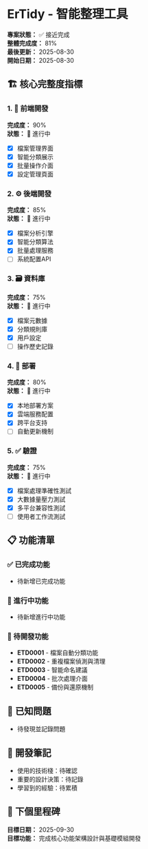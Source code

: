 # ErTidy - 智能整理工具

**專案狀態：** ✅ 接近完成  
**整體完成度：** 81%  
**最後更新：** 2025-08-30  
**開始日期：** 2025-08-30  

## 🏗️ 核心完整度指標

### 1. 🎨 前端開發
**完成度：** 90%  
**狀態：** 🚧 進行中  
- [x] 檔案管理界面
- [x] 智能分類展示
- [x] 批量操作介面
- [x] 設定管理頁面

### 2. ⚙️ 後端開發  
**完成度：** 85%  
**狀態：** 🚧 進行中  
- [x] 檔案分析引擎
- [x] 智能分類算法
- [x] 批量處理服務
- [ ] 系統配置API

### 3. 🗃️ 資料庫
**完成度：** 75%  
**狀態：** 🚧 進行中  
- [x] 檔案元數據
- [x] 分類規則庫
- [x] 用戶設定
- [ ] 操作歷史記錄

### 4. 🚀 部署
**完成度：** 80%  
**狀態：** 🚧 進行中  
- [x] 本地部署方案
- [x] 雲端服務配置
- [x] 跨平台支持
- [ ] 自動更新機制

### 5. ✅ 驗證
**完成度：** 75%  
**狀態：** 🚧 進行中  
- [x] 檔案處理準確性測試
- [x] 大數據量壓力測試
- [x] 多平台兼容性測試
- [ ] 使用者工作流測試

## 📋 功能清單

### ✅ 已完成功能
- 待新增已完成功能

### 🚧 進行中功能  
- 待新增進行中功能

### 📝 待開發功能
- **ETD0001** - 檔案自動分類功能
- **ETD0002** - 重複檔案偵測與清理
- **ETD0003** - 智能命名建議
- **ETD0004** - 批次處理介面
- **ETD0005** - 備份與還原機制

## 🐛 已知問題
- 待發現並記錄問題

## 📝 開發筆記
- 使用的技術棧：待確認
- 重要的設計決策：待記錄
- 學習到的經驗：待累積

## 🎯 下個里程碑
**目標日期：** 2025-09-30  
**目標功能：** 完成核心功能架構設計與基礎模組開發
